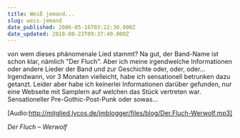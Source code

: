 ```yaml
---
title: Weiß jemand...
slug: weis-jemand
date_published: 2006-05-16T03:22:30.000Z
date_updated: 2018-08-22T09:37:49.000Z
---
```


von wem dieses phänomenale Lied stammt? Na gut, der Band-Name ist schon klar, nämlich "Der Fluch". Aber ich meine irgendwelche Informationen oder andere Lieder der Band und zur Geschichte oder, oder, oder... Irgendwann, vor 3 Monaten vielleicht, habe ich sensationell betrunken dazu getanzt. Leider aber habe ich keinerlei Informationen darüber gefunden, nur eine Webseite mit Samplern auf welchen das Stück vertreten war. Sensationeller Pre-Gothic-Post-Punk oder sowas&hellip;

[Audio:http://mitglied.lycos.de/jmblogger/files/blog/Der.Fluch-Werwolf.mp3]

*Der Fluch &ndash; Werwolf*
